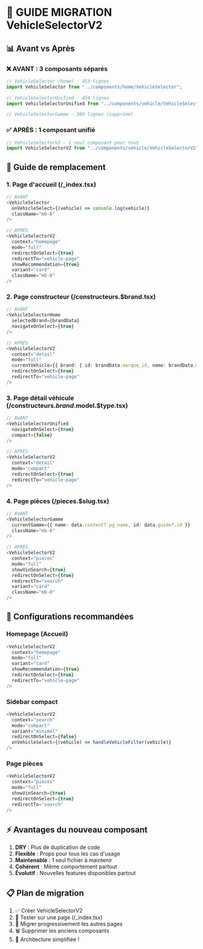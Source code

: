 # 🚀 GUIDE MIGRATION VehicleSelectorV2

## 📊 Avant vs Après

### ❌ AVANT : 3 composants séparés
```typescript
// VehicleSelector (home) - 453 lignes
import VehicleSelector from "../components/home/VehicleSelector";

// VehicleSelectorUnified - 454 lignes  
import VehicleSelectorUnified from "../components/vehicle/VehicleSelectorUnified";

// VehicleSelectorGamme - 389 lignes (supprimé)
```

### ✅ APRÈS : 1 composant unifié
```typescript
// VehicleSelectorV2 - 1 seul composant pour tout
import VehicleSelectorV2 from "../components/vehicle/VehicleSelectorV2";
```

## 🔄 Guide de remplacement

### 1. Page d'accueil (/_index.tsx)
```typescript
// AVANT
<VehicleSelector 
  onVehicleSelect={(vehicle) => console.log(vehicle)}
  className="mb-8"
/>

// APRÈS
<VehicleSelectorV2 
  context="homepage"
  mode="full"
  redirectOnSelect={true}
  redirectTo="vehicle-page"
  showRecommendation={true}
  variant="card"
  className="mb-8"
/>
```

### 2. Page constructeur (/constructeurs.$brand.tsx)
```typescript
// AVANT
<VehicleSelectorHome 
  selectedBrand={brandData}
  navigateOnSelect={true}
/>

// APRÈS
<VehicleSelectorV2 
  context="detail"
  mode="full"
  currentVehicle={{ brand: { id: brandData.marque_id, name: brandData.marque_name } }}
  redirectOnSelect={true}
  redirectTo="vehicle-page"
/>
```

### 3. Page détail véhicule (/constructeurs.$brand.$model.$type.tsx)
```typescript
// AVANT
<VehicleSelectorUnified 
  navigateOnSelect={true}
  compact={false}
/>

// APRÈS
<VehicleSelectorV2 
  context="detail"
  mode="compact"
  redirectOnSelect={true}
  redirectTo="vehicle-page"
/>
```

### 4. Page pièces (/pieces.$slug.tsx)
```typescript
// AVANT
<VehicleSelectorGamme
  currentGamme={{ name: data.content?.pg_name, id: data.guide?.id }}
  className="mb-8"
/>

// APRÈS
<VehicleSelectorV2 
  context="pieces"
  mode="full"
  showVinSearch={true}
  redirectOnSelect={true}
  redirectTo="search"
  variant="card"
  className="mb-8"
/>
```

## 🎯 Configurations recommandées

### Homepage (Accueil)
```typescript
<VehicleSelectorV2 
  context="homepage"
  mode="full"
  variant="card"
  showRecommendation={true}
  redirectOnSelect={true}
  redirectTo="vehicle-page"
/>
```

### Sidebar compact
```typescript
<VehicleSelectorV2 
  context="search"
  mode="compact"
  variant="minimal"
  redirectOnSelect={false}
  onVehicleSelect={(vehicle) => handleVehicleFilter(vehicle)}
/>
```

### Page pièces
```typescript
<VehicleSelectorV2 
  context="pieces"
  mode="full"
  showVinSearch={true}
  redirectOnSelect={true}
  redirectTo="search"
/>
```

## ⚡ Avantages du nouveau composant

1. **DRY** : Plus de duplication de code
2. **Flexible** : Props pour tous les cas d'usage
3. **Maintenable** : 1 seul fichier à maintenir
4. **Cohérent** : Même comportement partout
5. **Évolutif** : Nouvelles features disponibles partout

## 📋 Plan de migration

1. ✅ Créer VehicleSelectorV2
2. 🔄 Tester sur une page (/_index.tsx)
3. 🔄 Migrer progressivement les autres pages
4. 🗑️ Supprimer les anciens composants
5. 🎉 Architecture simplifiée !